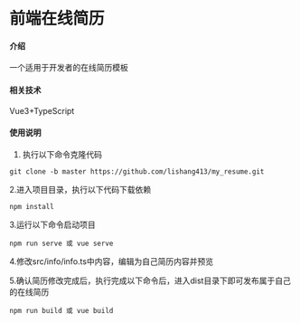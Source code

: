# 前端在线简历

#### 介绍
一个适用于开发者的在线简历模板

#### 相关技术
Vue3+TypeScript

#### 使用说明
1. 执行以下命令克隆代码
```
git clone -b master https://github.com/lishang413/my_resume.git
```

2.进入项目目录，执行以下代码下载依赖
```
npm install
```

3.运行以下命令启动项目
```
npm run serve 或 vue serve
```

4.修改src/info/info.ts中内容，编辑为自己简历内容并预览

5.确认简历修改完成后，执行完成以下命令后，进入dist目录下即可发布属于自己的在线简历
```
npm run build 或 vue build
```
